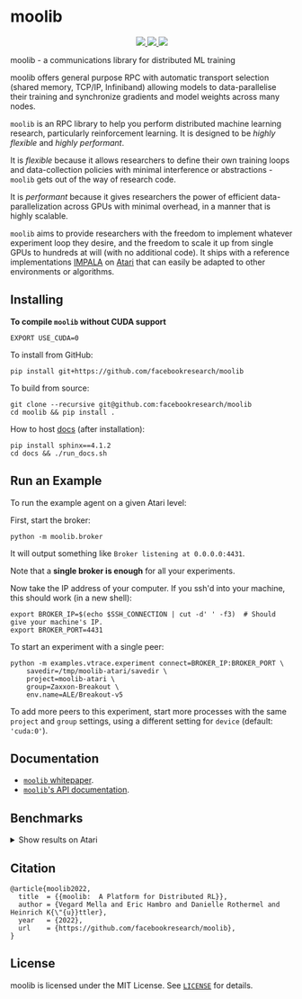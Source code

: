 # moolib

<p align="center">
<a href="https://github.com/facebookresearch/moolib/actions/workflows/run_python_tests.yml">
  <img src="https://github.com/facebookresearch/moolib/actions/workflows/run_python_tests.yml/badge.svg?branch=main" />
</a>
<a href="https://github.com/facebookresearch/moolib/actions/workflows/black_flake8.yml">
  <img src="https://github.com/facebookresearch/moolib/actions/workflows/black_flake8.yml/badge.svg?branch=main" />
</a>
<a href="https://github.com/facebookresearch/moolib/actions/workflows/clang-format.yml">
  <img src="https://github.com/facebookresearch/moolib/actions/workflows/clang-format.yml/badge.svg?branch=main" />
</a>
</p>

moolib - a communications library for distributed ML training

moolib offers general purpose RPC with automatic transport
selection (shared memory, TCP/IP, Infiniband) allowing models to
data-parallelise their training and synchronize gradients
and model weights across many nodes.

`moolib` is an RPC library to help you perform distributed machine
learning research, particularly reinforcement learning. It is designed
to be *highly flexible* and *highly performant*.

It is *flexible* because it allows researchers to define their own
training loops and data-collection policies with minimal interference
or abstractions - `moolib` gets out of the way of research code.

It is *performant* because it gives researchers the power of efficient
data-parallelization across GPUs with minimal overhead, in a manner
that is highly scalable.

`moolib` aims to provide researchers with the freedom to implement
whatever experiment loop they desire, and the freedom to scale it up
from single GPUs to hundreds at will (with no additional code). It
ships with a reference implementations
[IMPALA](examples/vtrace/experiment.py) on
[Atari](examples/atari/environment.py) that can easily be adapted to
other environments or algorithms.


## Installing

**To compile `moolib` without CUDA support**

    EXPORT USE_CUDA=0

To install from GitHub:

    pip install git+https://github.com/facebookresearch/moolib

To build from source:

    git clone --recursive git@github.com:facebookresearch/moolib
    cd moolib && pip install .

How to host [docs](https://facebookresearch.github.io/moolib/) (after installation):

    pip install sphinx==4.1.2
    cd docs && ./run_docs.sh


## Run an Example

To run the example agent on a given Atari level:

First, start the broker:

    python -m moolib.broker

It will output something like `Broker listening at 0.0.0.0:4431`.

Note that a **single broker is enough** for all your experiments.

Now take the IP address of your computer. If you ssh'd into your
machine, this should work (in a new shell):

```
export BROKER_IP=$(echo $SSH_CONNECTION | cut -d' ' -f3)  # Should give your machine's IP.
export BROKER_PORT=4431
```

To start an experiment with a single peer:

    python -m examples.vtrace.experiment connect=BROKER_IP:BROKER_PORT \
        savedir=/tmp/moolib-atari/savedir \
        project=moolib-atari \
        group=Zaxxon-Breakout \
        env.name=ALE/Breakout-v5

To add more peers to this experiment, start more processes with the
same `project` and `group` settings, using a different setting for
`device` (default: `'cuda:0'`).


## Documentation

  * [`moolib` whitepaper](docs/moolib_whitepaper.pdf).
  * [`moolib`'s API documentation](https://facebookresearch.github.io/moolib/).


## Benchmarks

<details><summary>Show results on Atari</summary>

![atari_1](./docs/atari_1.png)
![atari_2](./docs/atari_2.png)
</details>


## Citation

```
@article{moolib2022,
  title  = {{moolib:  A Platform for Distributed RL}},
  author = {Vegard Mella and Eric Hambro and Danielle Rothermel and Heinrich K{\"{u}}ttler},
  year   = {2022},
  url    = {https://github.com/facebookresearch/moolib},
}
```


## License

moolib is licensed under the MIT License. See [`LICENSE`](LICENSE) for details.
